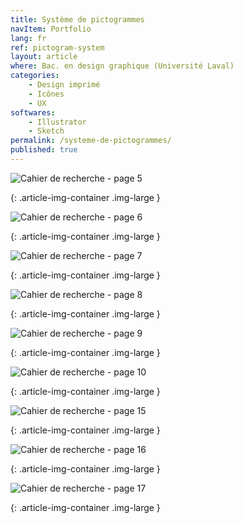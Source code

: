 ```yaml
---
title: Système de pictogrammes
navItem: Portfolio
lang: fr
ref: pictogram-system
layout: article
where: Bac. en design graphique (Université Laval)
categories:
    - Design imprimé
    - Icônes
    - UX
softwares:
    - Illustrator
    - Sketch
permalink: /systeme-de-pictogrammes/
published: true
---
```


![Cahier de recherche - page 5](/assets/images/work/pictogram-system/article/cahier5.jpg)
<!-- <span class="article-img-description">Cahier de recherche - page 5</span> -->
{: .article-img-container .img-large }

![Cahier de recherche - page 6](/assets/images/work/pictogram-system/article/cahier6.jpg)
<!-- <span class="article-img-description">Cahier de recherche - page 6</span> -->
{: .article-img-container .img-large }

![Cahier de recherche - page 7](/assets/images/work/pictogram-system/article/cahier7.jpg)
<!-- <span class="article-img-description">Cahier de recherche - page 7</span> -->
{: .article-img-container .img-large }

![Cahier de recherche - page 8](/assets/images/work/pictogram-system/article/cahier8.jpg)
<!-- <span class="article-img-description">Cahier de recherche - page 8</span> -->
{: .article-img-container .img-large }

![Cahier de recherche - page 9](/assets/images/work/pictogram-system/article/cahier9.jpg)
<!-- <span class="article-img-description">Cahier de recherche - page 9</span> -->
{: .article-img-container .img-large }

![Cahier de recherche - page 10](/assets/images/work/pictogram-system/article/cahier10.jpg)
<!-- <span class="article-img-description">Cahier de recherche - page 10</span> -->
{: .article-img-container .img-large }

![Cahier de recherche - page 15](/assets/images/work/pictogram-system/article/cahier15.jpg)
<!-- <span class="article-img-description">Cahier de recherche - page 15</span> -->
{: .article-img-container .img-large }

![Cahier de recherche - page 16](/assets/images/work/pictogram-system/article/cahier16.jpg)
<!-- <span class="article-img-description">Cahier de recherche - page 16</span> -->
{: .article-img-container .img-large }

![Cahier de recherche - page 17](/assets/images/work/pictogram-system/article/cahier17.jpg)
<!-- <span class="article-img-description">Cahier de recherche - page 17</span> -->
{: .article-img-container .img-large }

<!-- <section markdown="1">

Dans ce **projet**, j'ai réalisé la composition d’une affiche à partir d'un festival de musique. Les buts étaient de transposer expressivement le style musical et l’ambiance du festival puis d’organiser et de hiérarchiser de façon claire et précise les renseignements qui lui sont associés.

L’affiche devait avoir un format de 22 X 34 pouces pour une impression en 4 couleurs maximum. Bien que j'ai intégré d’autres formes d’éléments graphiques (formes, images, filets, textures, motifs, etc.), c’est d’abord par le travail de la forme typographique et de ses différentes variables (corps, graisse, chasse, aplomb, interlettrage, interlignage, etc.) que s'est construit le système graphique de l'affiche. Afin d'organiser les différents niveaux d’information, j'ai dû faire appel à différents systèmes d’organisation typographique (axial, bilatéral, radial, circulaire, directionnel, modulaire et aléatoire).

</section> -->
